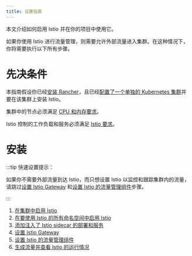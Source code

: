 ```yaml
---
title: 设置指南
---
```


本文介绍如何启用 Istio 并在你的项目中使用它。

如果你使用 Istio 进行流量管理，则需要允许外部流量进入集群。在这种情况下，你将需要执行以下所有步骤。

# 先决条件

本指南假设你已经[安装 Rancher](installation-and-upgrade.md)，且已经[配置了一个单独的 Kubernetes 集群](kubernetes-clusters-in-rancher-setup.md)并要在该集群上安装 Istio。

集群中的节点必须满足 [CPU 和内存要求](../integrations-in-rancher/istio/cpu-and-memory-allocations.md)。

Istio 控制的工作负载和服务必须满足 [Istio 要求](https://istio.io/docs/setup/additional-setup/requirements/)。


# 安装

:::tip 快速设置提示：

如果你不需要外部流量到达 Istio，而只想设置 Istio 以监控和跟踪集群内的流量，请跳过[设置 Istio Gateway](../how-to-guides/advanced-user-guides/istio-setup-guide/set-up-istio-gateway.md) 和[设置 Istio 的流量管理组件](../how-to-guides/advanced-user-guides/istio-setup-guide/set-up-traffic-management.md)步骤。

:::

1. [在集群中启用 Istio](../how-to-guides/advanced-user-guides/istio-setup-guide/enable-istio-in-cluster.md)
1. [在要使用 Istio 的所有命名空间中启用 Istio](../how-to-guides/advanced-user-guides/istio-setup-guide/enable-istio-in-namespace.md)
1. [添加注入了 Istio sidecar 的部署和服务](../how-to-guides/advanced-user-guides/istio-setup-guide/use-istio-sidecar.md)
1. [设置 Istio Gateway](../how-to-guides/advanced-user-guides/istio-setup-guide/set-up-istio-gateway.md)
1. [设置 Istio 的流量管理组件](../how-to-guides/advanced-user-guides/istio-setup-guide/set-up-traffic-management.md)
1. [生成流量并查看 Istio 的运行情况](../how-to-guides/advanced-user-guides/istio-setup-guide/generate-and-view-traffic.md)
